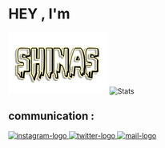 # HEY ,   I'm
<img src="/assets/name.png"> ![Stats](https://github-readme-stats.vercel.app/api?username=shinas101&show_icons=true&theme=radical)
## communication :
<a href="https://www.instagram.com/shinas.s_"><img height="32" width="32" alt="instagram-logo" src="https://img.icons8.com/fluent/48/000000/instagram-new.png"> <a href="https://twitter.com/sh1n4s"><img height="32" width="32" alt="twitter-logo" src="https://img.icons8.com/color/48/000000/twitter.png">
<a href="mailto:shinassamooncvd@gmail.com"><img height="32" width="32" alt="mail-logo" src="https://img.icons8.com/color/48/000000/gmail.png">
